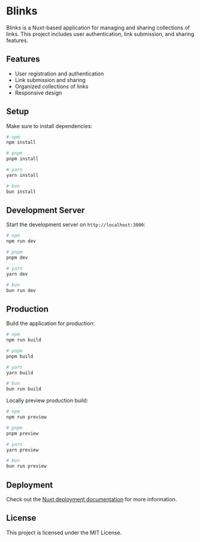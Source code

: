 # Blinks

Blinks is a Nuxt-based application for managing and sharing collections of links. This project includes user authentication, link submission, and sharing features.

## Features

- User registration and authentication
- Link submission and sharing
- Organized collections of links
- Responsive design

## Setup

Make sure to install dependencies:

```bash
# npm
npm install

# pnpm
pnpm install

# yarn
yarn install

# bun
bun install
```

## Development Server

Start the development server on `http://localhost:3000`:

```bash
# npm
npm run dev

# pnpm
pnpm dev

# yarn
yarn dev

# bun
bun run dev
```

## Production

Build the application for production:

```bash
# npm
npm run build

# pnpm
pnpm build

# yarn
yarn build

# bun
bun run build
```

Locally preview production build:

```bash
# npm
npm run preview

# pnpm
pnpm preview

# yarn
yarn preview

# bun
bun run preview
```

## Deployment

Check out the [Nuxt deployment documentation](https://nuxt.com/docs/getting-started/deployment) for more information.

## License

This project is licensed under the MIT License.